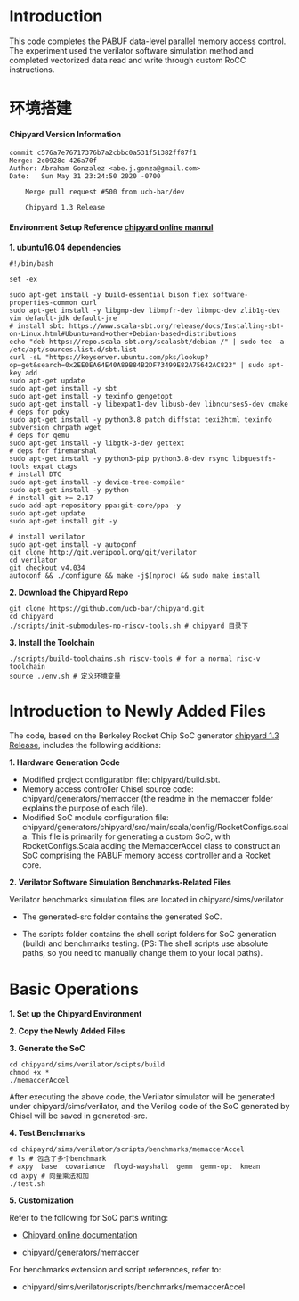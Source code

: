 
# Introduction
This code completes the PABUF data-level parallel memory access control. The experiment used the verilator software simulation method and completed vectorized data read and write through custom RoCC instructions.

# 环境搭建
#### Chipyard Version Information

```shell
commit c576a7e76717376b7a2cbbc0a531f51382ff87f1
Merge: 2c0928c 426a70f
Author: Abraham Gonzalez <abe.j.gonza@gmail.com>
Date:   Sun May 31 23:24:50 2020 -0700

    Merge pull request #500 from ucb-bar/dev
    
    Chipyard 1.3 Release
```

#### Environment Setup Reference [chipyard online mannul](https://chipyard.readthedocs.io/en/latest/Chipyard-Basics/Initial-Repo-Setup.html#initial-repository-setup)

**1. ubuntu16.04 dependencies**

```shell
#!/bin/bash

set -ex

sudo apt-get install -y build-essential bison flex software-properties-common curl
sudo apt-get install -y libgmp-dev libmpfr-dev libmpc-dev zlib1g-dev vim default-jdk default-jre
# install sbt: https://www.scala-sbt.org/release/docs/Installing-sbt-on-Linux.html#Ubuntu+and+other+Debian-based+distributions
echo "deb https://repo.scala-sbt.org/scalasbt/debian /" | sudo tee -a /etc/apt/sources.list.d/sbt.list
curl -sL "https://keyserver.ubuntu.com/pks/lookup?op=get&search=0x2EE0EA64E40A89B84B2DF73499E82A75642AC823" | sudo apt-key add
sudo apt-get update
sudo apt-get install -y sbt
sudo apt-get install -y texinfo gengetopt
sudo apt-get install -y libexpat1-dev libusb-dev libncurses5-dev cmake
# deps for poky
sudo apt-get install -y python3.8 patch diffstat texi2html texinfo subversion chrpath wget
# deps for qemu
sudo apt-get install -y libgtk-3-dev gettext
# deps for firemarshal
sudo apt-get install -y python3-pip python3.8-dev rsync libguestfs-tools expat ctags
# install DTC
sudo apt-get install -y device-tree-compiler
sudo apt-get install -y python
# install git >= 2.17
sudo add-apt-repository ppa:git-core/ppa -y
sudo apt-get update
sudo apt-get install git -y

# install verilator
sudo apt-get install -y autoconf
git clone http://git.veripool.org/git/verilator
cd verilator
git checkout v4.034
autoconf && ./configure && make -j$(nproc) && sudo make install
```



**2. Download the Chipyard Repo**

```shell
git clone https://github.com/ucb-bar/chipyard.git
cd chipyard
./scripts/init-submodules-no-riscv-tools.sh # chipyard 目录下
```



**3. Install the Toolchain**

```shell
./scripts/build-toolchains.sh riscv-tools # for a normal risc-v toolchain
source ./env.sh # 定义环境变量
```






# Introduction to Newly Added Files

The code, based on the Berkeley Rocket Chip SoC generator [chipyard 1.3 Release](https://github.com/ucb-bar/chipyard/releases/tag/1.3.0), includes the following additions:


**1. Hardware Generation Code**

-   Modified project configuration file: chipyard/build.sbt.
-   Memory access controller Chisel source code: chipyard/generators/memaccer (the readme in the memaccer folder explains the purpose of each file).
-   Modified SoC module configuration file: chipyard/generators/chipyard/src/main/scala/config/RocketConfigs.scala. This file is primarily for generating a custom SoC, with RocketConfigs.Scala adding the MemaccerAccel class to construct an SoC comprising the PABUF memory access controller and a Rocket core.

**2. Verilator Software Simulation Benchmarks-Related Files**

Verilator benchmarks simulation files are located in chipyard/sims/verilator

-   The generated-src folder contains the generated SoC.
    
-   The scripts folder contains the shell script folders for SoC generation (build) and benchmarks testing. (PS: The shell scripts use absolute paths, so you need to manually change them to your local paths).

    


# Basic Operations

**1. Set up the Chipyard Environment**

**2. Copy the Newly Added Files**

**3. Generate the SoC**

```shell
cd chipyard/sims/verilator/scipts/build
chmod +x *
./memaccerAccel
```


After executing the above code, the Verilator simulator will be generated under chipyard/sims/verilator, and the Verilog code of the SoC generated by Chisel will be saved in generated-src.

**4. Test Benchmarks**

```shell
cd chipayrd/sims/verilator/scripts/benchmarks/memaccerAccel
# ls # 包含了多个benchmark
# axpy  base  covariance  floyd-wayshall  gemm  gemm-opt  kmean
cd axpy # 向量乘法和加
./test.sh
```


**5. Customization**

Refer to the following for SoC parts writing:

-   [Chipyard online documentation](https://chipyard.readthedocs.io/en/latest/Chipyard-Basics/Initial-Repo-Setup.html#initial-repository-setup)
    
-   chipyard/generators/memaccer
    

For benchmarks extension and script references, refer to:

-   chipyard/sims/verilator/scripts/benchmarks/memaccerAccel

